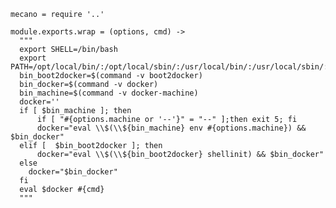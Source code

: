 
    mecano = require '..'

    module.exports.wrap = (options, cmd) ->
      """
      export SHELL=/bin/bash
      export PATH=/opt/local/bin/:/opt/local/sbin/:/usr/local/bin/:/usr/local/sbin/:$PATH
      bin_boot2docker=$(command -v boot2docker)
      bin_docker=$(command -v docker)
      bin_machine=$(command -v docker-machine)
      docker=''
      if [ $bin_machine ]; then
          if [ "#{options.machine or '--'}" = "--" ];then exit 5; fi
          docker="eval \\$(\\${bin_machine} env #{options.machine}) && $bin_docker"
      elif [  $bin_boot2docker ]; then
          docker="eval \\$(\\${bin_boot2docker} shellinit) && $bin_docker"
      else
        docker="$bin_docker"
      fi
      eval $docker #{cmd}
      """
